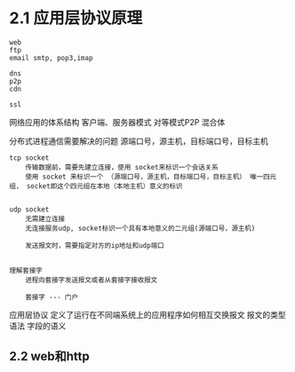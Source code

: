 # 2.1 应用层协议原理
    web
    ftp
    email smtp, pop3,imap

    dns
    p2p
    cdn

    ssl


网络应用的体系结构
    客户端、服务器模式
    对等模式P2P
    混合体


分布式进程通信需要解决的问题
    源端口号，源主机，目标端口号，目标主机

    tcp socket
        传输数据前，需要先建立连接，使用 socket来标识一个会话关系
        使用 socket 来标识一个 （源端口号，源主机，目标端口号，目标主机） 唯一四元组， socket即这个四元组在本地（本地主机）意义的标识


    udp socket
        无需建立连接
        无连接服务udp, socket标识一个具有本地意义的二元组(源端口号，源主机)

        发送报文时，需要指定对方的ip地址和udp端口


    理解套接字
        进程向套接字发送报文或者从套接字接收报文

        套接字 --- 门户


应用层协议
    定义了运行在不同端系统上的应用程序如何相互交换报文
        报文的类型
        语法
        字段的语义

## 2.2 web和http
 
